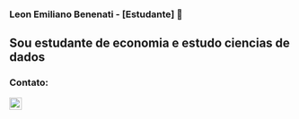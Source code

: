 ### Leon Emiliano Benenati - [Estudante] 👋

## Sou estudante de economia e estudo ciencias de dados




### Contato:

[<img align="left"  width="22px" src="https://cdn.jsdelivr.net/npm/simple-icons@3.4.0/icons/linkedin.svg" />](https://www.linkedin.com/in/leon-emiliano-benenati-b9872216a/)




